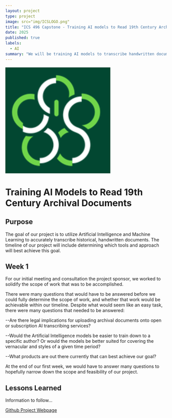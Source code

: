 ```yaml
---
layout: project
type: project
image: src="img/ICSLOGO.png"
title: "ICS 496 Capstone - Training AI models to Read 19th Century Archival Documents"
date: 2025
published: true
labels:
  - AI
summary: "We will be training AI models to transcribe handwritten documents"
---
```


<img class="img-fluid" src="img/ICSLOGO.png">

# Training AI Models to Read 19th Century Archival Documents

## Purpose

<p>The goal of our project is to utilize Artificial Intelligence and Machine Learning to accurately transcribe historical, handwritten documents.  The timeline of our project will include determining which tools and approach will best achieve this goal.

</p>

## Week 1

<p>For our initial meeting and consultation the project sponsor, we worked to solidify the scope of work that was to be accomplished.  

There were many questions that would have to be answered before we could fully determine the scope of work, and whether that work would be achievable within our timeline.  Despite what would seem like an easy task, there were many questions that needed to be answered:

--Are there legal implications for uploading archival documents onto open or subscription AI transcribing services?

--Would the Artificial Intelligence models be easier to train down to a specific author?  Or would the models be better suited for covering the vernacular and styles of a given time period?

--What products are out there currently that can best achieve our goal?  


At the end of our first week, we would have to answer many questions to hopefully narrow down the scope and feasibility of our project.

</p>

## Lessons Learned

<p> Information to follow... 
</p>

<p><a href="https://github.com/users/gahdez14/projects/1">Github Project Webpage</a> </p>



